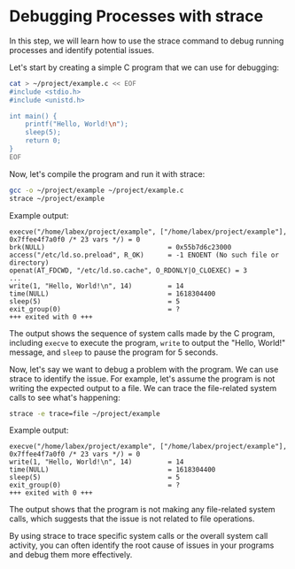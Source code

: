 # Debugging Processes with strace

In this step, we will learn how to use the strace command to debug running processes and identify potential issues.

Let's start by creating a simple C program that we can use for debugging:

```bash
cat > ~/project/example.c << EOF
#include <stdio.h>
#include <unistd.h>

int main() {
    printf("Hello, World!\n");
    sleep(5);
    return 0;
}
EOF
```

Now, let's compile the program and run it with strace:

```bash
gcc -o ~/project/example ~/project/example.c
strace ~/project/example
```

Example output:

```
execve("/home/labex/project/example", ["/home/labex/project/example"], 0x7ffee4f7a0f0 /* 23 vars */) = 0
brk(NULL)                               = 0x55b7d6c23000
access("/etc/ld.so.preload", R_OK)      = -1 ENOENT (No such file or directory)
openat(AT_FDCWD, "/etc/ld.so.cache", O_RDONLY|O_CLOEXEC) = 3
...
write(1, "Hello, World!\n", 14)         = 14
time(NULL)                              = 1618304400
sleep(5)                                = 5
exit_group(0)                           = ?
+++ exited with 0 +++
```

The output shows the sequence of system calls made by the C program, including `execve` to execute the program, `write` to output the "Hello, World!" message, and `sleep` to pause the program for 5 seconds.

Now, let's say we want to debug a problem with the program. We can use strace to identify the issue. For example, let's assume the program is not writing the expected output to a file. We can trace the file-related system calls to see what's happening:

```bash
strace -e trace=file ~/project/example
```

Example output:

```
execve("/home/labex/project/example", ["/home/labex/project/example"], 0x7ffee4f7a0f0 /* 23 vars */) = 0
write(1, "Hello, World!\n", 14)         = 14
time(NULL)                              = 1618304400
sleep(5)                                = 5
exit_group(0)                           = ?
+++ exited with 0 +++
```

The output shows that the program is not making any file-related system calls, which suggests that the issue is not related to file operations.

By using strace to trace specific system calls or the overall system call activity, you can often identify the root cause of issues in your programs and debug them more effectively.

